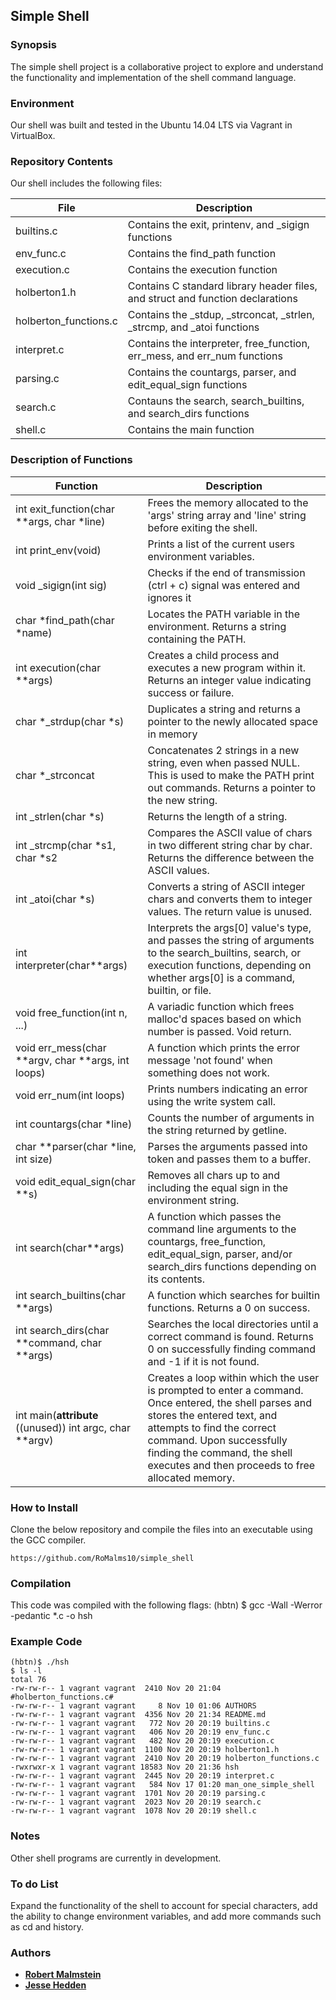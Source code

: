 ## Simple Shell
### Synopsis
The simple shell project is a collaborative project to explore and understand the functionality and implementation of the shell command language.

### Environment
Our shell was built and tested in the Ubuntu 14.04 LTS via Vagrant in VirtualBox.

### Repository Contents
Our shell includes the following files:

|  **File**  |   **Description**   |
| ------------ | --------------------- |
| builtins.c | Contains the exit, printenv, and _sigign functions |
| env_func.c | Contains the find_path function |
| execution.c | Contains the execution function |
| holberton1.h | Contains C standard library header files, and struct and function declarations |
| holberton_functions.c | Contains the _stdup, _strconcat, _strlen, _strcmp, and _atoi functions |
| interpret.c | Contains the interpreter, free_function, err_mess, and err_num functions |
| parsing.c | Contains the countargs, parser, and edit_equal_sign functions |
| search.c | Contauns the search, search_builtins, and search_dirs functions |
| shell.c | Contains the main function |

### Description of Functions

| **Function** | **Description** |
| -------------- | ---------------- |
| int exit_function(char **args, char *line) | Frees the memory allocated to the 'args' string array and 'line' string before exiting the shell. |
| int print_env(void) | Prints a list of the current users environment variables. |
| void _sigign(int sig) | Checks if the end of transmission (ctrl + c) signal was entered and ignores it |
| char *find_path(char *name) | Locates the PATH variable in the environment. Returns a string containing the PATH. |
| int execution(char **args) | Creates a child process and executes a new program within it. Returns an integer value indicating success or failure. |
| char *_strdup(char *s) | Duplicates a string and returns a pointer to the newly allocated space in memory |
| char *_strconcat | Concatenates 2 strings in a new string, even when passed NULL. This is used to make the PATH print out commands. Returns a pointer to the new string. |
| int _strlen(char *s) | Returns the length of a string. |
| int _strcmp(char *s1, char *s2 | Compares the ASCII value of chars in two different string char by char. Returns the difference between the ASCII values. |
| int _atoi(char *s) | Converts a string of ASCII integer chars and converts them to integer values. The return value is unused. |
| int interpreter(char**args) | Interprets the args[0] value's type, and passes the string of arguments to the search_builtins, search, or execution functions, depending on whether args[0] is a command, builtin, or file. |
| void free_function(int n, ...) | A variadic function which frees malloc'd spaces based on which number is passed. Void return. |
| void err_mess(char **argv, char **args, int loops) | A function which prints the error message 'not found' when something does not work. |
| void err_num(int loops) | Prints numbers indicating an error using the write system call. |
| int countargs(char *line) | Counts the number of arguments in the string returned by getline. |
| char **parser(char *line, int size) | Parses the arguments passed into token and passes them to a buffer. |
| void edit_equal_sign(char **s) | Removes all chars up to and including the equal sign in the environment string. |
| int search(char**args) | A function which passes the command line arguments to the countargs, free_function, edit_equal_sign, parser, and/or search_dirs functions depending on its contents. |
| int search_builtins(char **args) | A function which searches for builtin functions. Returns a 0 on success. |
| int search_dirs(char **command, char **args) | Searches the local directories until a correct command is found. Returns 0 on successfully finding command and -1 if it is not found. |
| int main(__attribute__ ((unused)) int argc, char **argv) | Creates a loop within which the user is prompted to enter a command. Once entered, the shell parses and stores the entered text, and attempts to find the correct command. Upon successfully finding the command, the shell executes and then proceeds to free allocated memory. |

### How to Install
Clone the below repository and compile the files into an executable using the GCC compiler.
```
https://github.com/RoMalms10/simple_shell
```

### Compilation

This code was compiled with the following flags:
     (hbtn) $ gcc -Wall -Werror -pedantic *.c -o hsh

### Example Code

```
(hbtn)$ ./hsh
$ ls -l
total 76
-rw-rw-r-- 1 vagrant vagrant  2410 Nov 20 21:04 #holberton_functions.c#
-rw-rw-r-- 1 vagrant vagrant     8 Nov 10 01:06 AUTHORS
-rw-rw-r-- 1 vagrant vagrant  4356 Nov 20 21:34 README.md
-rw-rw-r-- 1 vagrant vagrant   772 Nov 20 20:19 builtins.c
-rw-rw-r-- 1 vagrant vagrant   406 Nov 20 20:19 env_func.c
-rw-rw-r-- 1 vagrant vagrant   482 Nov 20 20:19 execution.c
-rw-rw-r-- 1 vagrant vagrant  1100 Nov 20 20:19 holberton1.h
-rw-rw-r-- 1 vagrant vagrant  2410 Nov 20 20:19 holberton_functions.c
-rwxrwxr-x 1 vagrant vagrant 18583 Nov 20 21:36 hsh
-rw-rw-r-- 1 vagrant vagrant  2445 Nov 20 20:19 interpret.c
-rw-rw-r-- 1 vagrant vagrant   584 Nov 17 01:20 man_one_simple_shell
-rw-rw-r-- 1 vagrant vagrant  1701 Nov 20 20:19 parsing.c
-rw-rw-r-- 1 vagrant vagrant  2023 Nov 20 20:19 search.c
-rw-rw-r-- 1 vagrant vagrant  1078 Nov 20 20:19 shell.c
```

### Notes
Other shell programs are currently in development.

### To do List
Expand the functionality of the shell to account for special characters, add the ability to change environment variables, and add more commands such as cd and history.

### Authors

* [**Robert Malmstein**](https://github.com/RoMalms10)
* [**Jesse Hedden**](https://github.com/jagrvargen)
